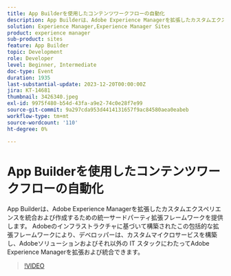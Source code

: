 ```yaml
---
title: App Builderを使用したコンテンツワークフローの自動化
description: App Builderは、Adobe Experience Managerを拡張したカスタムエクスペリエンスを統合および作成するための統一サードパーティ拡張フレームワークを提供します。 Adobeのインフラストラクチャに基づいて構築されたこの包括的な拡張フレームワークにより、デベロッパーは、カスタムマイクロサービスを構築し、Adobeソリューションおよびそれ以外の IT スタックにわたってAdobe Experience Managerを拡張および統合できます。
solution: Experience Manager,Experience Manager Sites
product: experience manager
sub-product: sites
feature: App Builder
topic: Development
role: Developer
level: Beginner, Intermediate
doc-type: Event
duration: 1935
last-substantial-update: 2023-12-20T00:00:00Z
jira: KT-14681
thumbnail: 3426340.jpeg
exl-id: 9975f480-b54d-43fa-a9e2-74c0e28f7e99
source-git-commit: 9a297cda953d4414131657f9ac84580aea0eabeb
workflow-type: tm+mt
source-wordcount: '110'
ht-degree: 0%

---
```


# App Builderを使用したコンテンツワークフローの自動化

App Builderは、Adobe Experience Managerを拡張したカスタムエクスペリエンスを統合および作成するための統一サードパーティ拡張フレームワークを提供します。 Adobeのインフラストラクチャに基づいて構築されたこの包括的な拡張フレームワークにより、デベロッパーは、カスタムマイクロサービスを構築し、Adobeソリューションおよびそれ以外の IT スタックにわたってAdobe Experience Managerを拡張および統合できます。

>[!VIDEO](https://video.tv.adobe.com/v/3426340/?learn=on)
